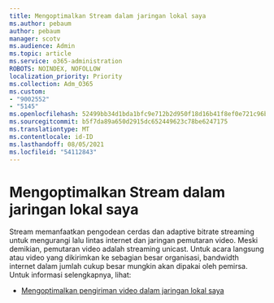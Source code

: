 ```yaml
---
title: Mengoptimalkan Stream dalam jaringan lokal saya
ms.author: pebaum
author: pebaum
manager: scotv
ms.audience: Admin
ms.topic: article
ms.service: o365-administration
ROBOTS: NOINDEX, NOFOLLOW
localization_priority: Priority
ms.collection: Adm_O365
ms.custom:
- "9002552"
- "5145"
ms.openlocfilehash: 52499bb34d1bda1bfc9e712b2d950f18d16b41f8ef0e721c96b189b07f1cd461
ms.sourcegitcommit: b5f7da89a650d2915dc652449623c78be6247175
ms.translationtype: MT
ms.contentlocale: id-ID
ms.lasthandoff: 08/05/2021
ms.locfileid: "54112843"
---
```

# <a name="optimizing-stream-within-my-local-network"></a>Mengoptimalkan Stream dalam jaringan lokal saya

Stream memanfaatkan pengodean cerdas dan adaptive bitrate streaming untuk mengurangi lalu lintas internet dan jaringan pemutaran video. Meski demikian, pemutaran video adalah streaming unicast. Untuk acara langsung atau video yang dikirimkan ke sebagian besar organisasi, bandwidth internet dalam jumlah cukup besar mungkin akan dipakai oleh pemirsa. Untuk informasi selengkapnya, lihat:

- [Mengoptimalkan pengiriman video dalam jaringan lokal saya](https://docs.microsoft.com/stream/network-overview#optimizing-video-delivery-within-my-local-network)
